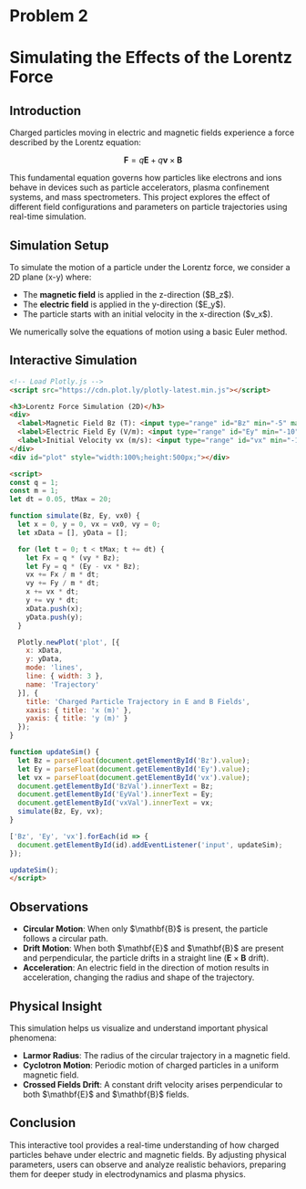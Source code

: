 # Problem 2
# Simulating the Effects of the Lorentz Force

## Introduction

Charged particles moving in electric and magnetic fields experience a force described by the Lorentz equation:

$$
\mathbf{F} = q\mathbf{E} + q\mathbf{v} \times \mathbf{B}
$$

This fundamental equation governs how particles like electrons and ions behave in devices such as particle accelerators, plasma confinement systems, and mass spectrometers. This project explores the effect of different field configurations and parameters on particle trajectories using real-time simulation.


## Simulation Setup

To simulate the motion of a particle under the Lorentz force, we consider a 2D plane (x-y) where:

* The **magnetic field** is applied in the z-direction (\$B\_z\$).
* The **electric field** is applied in the y-direction (\$E\_y\$).
* The particle starts with an initial velocity in the x-direction (\$v\_x\$).

We numerically solve the equations of motion using a basic Euler method.


## Interactive Simulation

```html
<!-- Load Plotly.js -->
<script src="https://cdn.plot.ly/plotly-latest.min.js"></script>

<h3>Lorentz Force Simulation (2D)</h3>
<div>
  <label>Magnetic Field Bz (T): <input type="range" id="Bz" min="-5" max="5" value="1" step="0.1"> <span id="BzVal">1</span></label><br>
  <label>Electric Field Ey (V/m): <input type="range" id="Ey" min="-10" max="10" value="0" step="0.5"> <span id="EyVal">0</span></label><br>
  <label>Initial Velocity vx (m/s): <input type="range" id="vx" min="-10" max="10" value="5" step="0.5"> <span id="vxVal">5</span></label>
</div>
<div id="plot" style="width:100%;height:500px;"></div>

<script>
const q = 1;
const m = 1;
let dt = 0.05, tMax = 20;

function simulate(Bz, Ey, vx0) {
  let x = 0, y = 0, vx = vx0, vy = 0;
  let xData = [], yData = [];

  for (let t = 0; t < tMax; t += dt) {
    let Fx = q * (vy * Bz);
    let Fy = q * (Ey - vx * Bz);
    vx += Fx / m * dt;
    vy += Fy / m * dt;
    x += vx * dt;
    y += vy * dt;
    xData.push(x);
    yData.push(y);
  }

  Plotly.newPlot('plot', [{
    x: xData,
    y: yData,
    mode: 'lines',
    line: { width: 3 },
    name: 'Trajectory'
  }], {
    title: 'Charged Particle Trajectory in E and B Fields',
    xaxis: { title: 'x (m)' },
    yaxis: { title: 'y (m)' }
  });
}

function updateSim() {
  let Bz = parseFloat(document.getElementById('Bz').value);
  let Ey = parseFloat(document.getElementById('Ey').value);
  let vx = parseFloat(document.getElementById('vx').value);
  document.getElementById('BzVal').innerText = Bz;
  document.getElementById('EyVal').innerText = Ey;
  document.getElementById('vxVal').innerText = vx;
  simulate(Bz, Ey, vx);
}

['Bz', 'Ey', 'vx'].forEach(id => {
  document.getElementById(id).addEventListener('input', updateSim);
});

updateSim();
</script>
```


## Observations

* **Circular Motion**: When only \$\mathbf{B}\$ is present, the particle follows a circular path.
* **Drift Motion**: When both \$\mathbf{E}\$ and \$\mathbf{B}\$ are present and perpendicular, the particle drifts in a straight line ($\mathbf{E} \times \mathbf{B}$ drift).
* **Acceleration**: An electric field in the direction of motion results in acceleration, changing the radius and shape of the trajectory.

## Physical Insight

This simulation helps us visualize and understand important physical phenomena:

* **Larmor Radius**: The radius of the circular trajectory in a magnetic field.
* **Cyclotron Motion**: Periodic motion of charged particles in a uniform magnetic field.
* **Crossed Fields Drift**: A constant drift velocity arises perpendicular to both \$\mathbf{E}\$ and \$\mathbf{B}\$ fields.

## Conclusion

This interactive tool provides a real-time understanding of how charged particles behave under electric and magnetic fields. By adjusting physical parameters, users can observe and analyze realistic behaviors, preparing them for deeper study in electrodynamics and plasma physics.
